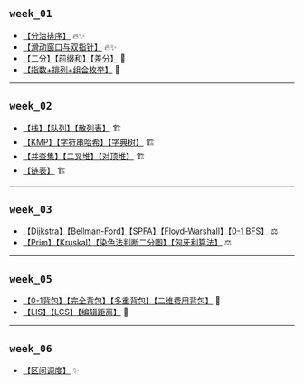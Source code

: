 ## `week_01`

- [【分治排序】](https://github.com/cherry77-cloud/Rookie2025_04/blob/main/week_01/day_01.md) 🔥✨
- [【滑动窗口与双指针】](https://github.com/cherry77-cloud/Rookie2025_04/blob/main/week_01/day_02.md) 🔥✨
- [【二分】【前缀和】【差分】](https://github.com/cherry77-cloud/Rookie2025_04/blob/main/week_01/day_03.md) 🧩
- [【指数+排列+组合枚举】](https://github.com/cherry77-cloud/Rookie2025_04/blob/main/week_01/day_04.md) 🧩
---



## `week_02`

- [【栈】【队列】【散列表】](https://github.com/cherry77-cloud/Rookie2025_04/blob/main/week_02/day_08.md) 🏗️
- [【KMP】【字符串哈希】【字典树】](https://github.com/cherry77-cloud/Rookie2025_04/blob/main/week_02/day_09.md) 🏗️
- [【并查集】【二叉堆】【对顶堆】](https://github.com/cherry77-cloud/Rookie2025_04/blob/main/week_02/day_10.md) 🏗️
- [【链表】](https://github.com/cherry77-cloud/Rookie2025_04/blob/main/week_02/day_11.md) 🏗️

---



## `week_03`

- [【Dijkstra】【Bellman-Ford】【SPFA】【Floyd-Warshall】【0-1 BFS】](https://github.com/cherry77-cloud/Rookie2025_04/blob/main/week_03/day_15.md) ⚖️
- [【Prim】【Kruskal】【染色法判断二分图】【匈牙利算法】](https://github.com/cherry77-cloud/Rookie2025_04/blob/main/week_03/day_16.md) ⚖️



---


## `week_05`

- [【0-1背包】【完全背包】【多重背包】【二维费用背包】](https://github.com/cherry77-cloud/Rookie2025_04/blob/main/week_05/day_29.md) 🎯
- [【LIS】【LCS】【编辑距离】](https://github.com/cherry77-cloud/Rookie2025_04/blob/main/week_05/day_30.md) 🎯

---

## `week_06`

- [【区间调度】](https://github.com/cherry77-cloud/Rookie2025_04/blob/main/week_06/day_36.md) ✨
